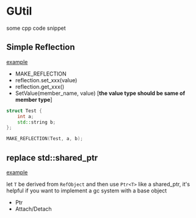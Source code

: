 # GUtil
some cpp code snippet


## Simple Reflection
[example](./example/reflection.cpp)
- MAKE_REFLECTION
- reflection.set_xxx(value)
- reflection.get_xxx()
- SetValue(member_name, value) [**the value type should be same of member type**]
```cpp
struct Test {
    int a;
    std::string b;
};

MAKE_REFLECTION(Test, a, b);


```
## replace std::shared_ptr
[example](./example/ref_object.cpp)

let `T` be derived from `RefObject` and then use `Ptr<T>` like a shared_ptr, it's helpful if you want to implement a gc system with a base object
- Ptr<T> 
- Attach/Detach
